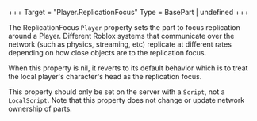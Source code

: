 +++
Target = "Player.ReplicationFocus"
Type = BasePart | undefined
+++

The ReplicationFocus `Player` property sets the part to focus replication around a Player. Different Roblox systems that communicate over the network (such as physics, streaming, etc) replicate at different rates depending on how close objects are to the replication focus.When this property is nil, it reverts to its default behavior which is to treat the local player's character's head as the replication focus.This property should only be set on the server with a `Script`, not a `LocalScript`. Note that this property does not change or update network ownership of parts.